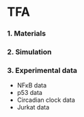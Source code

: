 # TFA
### 1. Materials
### 2. Simulation
### 3. Experimental data
+ NFκB data
+ p53 data
+ Circadian clock data
+ Jurkat data

